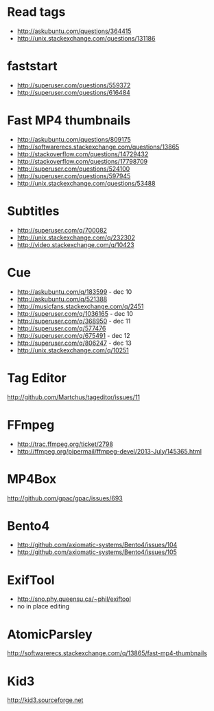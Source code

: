 
Read tags
=====================================
- http://askubuntu.com/questions/364415
- http://unix.stackexchange.com/questions/131186

faststart
=====================================
- http://superuser.com/questions/559372
- http://superuser.com/questions/616484

Fast MP4 thumbnails
=======================================================
- http://askubuntu.com/questions/809175
- http://softwarerecs.stackexchange.com/questions/13865
- http://stackoverflow.com/questions/14729432
- http://stackoverflow.com/questions/17798709
- http://superuser.com/questions/524100
- http://superuser.com/questions/597945
- http://unix.stackexchange.com/questions/53488

Subtitles
===============================
- http://superuser.com/q/700082
- http://unix.stackexchange.com/q/232302
- http://video.stackexchange.com/q/10423

Cue
========================================
- http://askubuntu.com/q/183599 - dec 10
- http://askubuntu.com/q/521388
- http://musicfans.stackexchange.com/q/2451
- http://superuser.com/q/1036165 - dec 10
- http://superuser.com/q/368950 - dec 11
- http://superuser.com/q/577476
- http://superuser.com/q/675491 - dec 12
- http://superuser.com/q/806247 - dec 13
- http://unix.stackexchange.com/q/10251

Tag Editor
==============================================
http://github.com/Martchus/tageditor/issues/11

FFmpeg
====================================
- http://trac.ffmpeg.org/ticket/2798
- http://ffmpeg.org/pipermail/ffmpeg-devel/2013-July/145365.html

MP4Box
======================================
http://github.com/gpac/gpac/issues/693

Bento4
=====================================================
- http://github.com/axiomatic-systems/Bento4/issues/104
- http://github.com/axiomatic-systems/Bento4/issues/105

ExifTool
========================================
- http://sno.phy.queensu.ca/~phil/exiftool
- no in place editing

AtomicParsley
=================================================================
http://softwarerecs.stackexchange.com/q/13865/fast-mp4-thumbnails

Kid3
===========================
http://kid3.sourceforge.net
